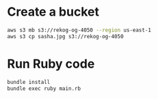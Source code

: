 # Create a bucket 

```sh
aws s3 mb s3://rekog-og-4050 --region us-east-1
aws s3 cp sasha.jpg s3://rekog-og-4050
```

# Run Ruby code 

```sh
bundle install
bundle exec ruby main.rb
```